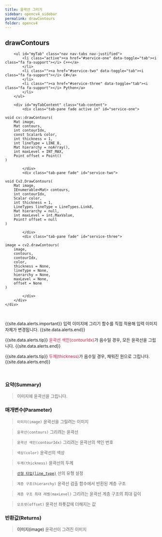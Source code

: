 ```yaml
---
title: 윤곽선 그리기
sidebar: opencv4_sidebar
permalink: drawContours
folder: opencv4
---
```


<div class="row">
    <div class="col-lg-12">
        <h2 class="page-header">drawContours</h2>
    </div>
    <div class="col-lg-12">

        <ul id="myTab" class="nav nav-tabs nav-justified">
            <li class="active"><a href="#service-one" data-toggle="tab"><i class="fa fa-support"></i> C++</a>
            </li>
            <li class=""><a href="#service-two" data-toggle="tab"><i class="fa fa-support"></i> C#</a>
            </li>
            <li class=""><a href="#service-three" data-toggle="tab"><i class="fa fa-support"></i> Python</a>
            </li>
        </ul>

        <div id="myTabContent" class="tab-content">
            <div class="tab-pane fade active in" id="service-one">
<pre class="prettyprint"><code class="language-cpp">void cv::drawContours(
    Mat image,
    Mat contours,
    int contourIdx,
    const Scalar& color,
    int thickness = 1,
    int lineType = LINE_8,
    Mat hierarchy = noArray(),
    int maxLevel = INT_MAX,
    Point offset = Point()
)</code></pre>
            </div>
            <div class="tab-pane fade" id="service-two">
<pre class="prettyprint"><code class="language-cs">void Cv2.DrawContours(
    Mat image,
    IEnumerable&lt;Mat&gt; contours,
    int contourIdx,
    Scalar color,
    int thickness = 1,
    LineTypes lineType = LineTypes.Link8,
    Mat hierarchy = null,
    int maxLevel = int.MaxValue,
    Point? offset = null
)</code></pre>
            </div>
            <div class="tab-pane fade" id="service-three">
<pre class="prettyprint"><code class="language-py">image = cv2.drawContours(
    image,
    contours,
    contourIdx,
    color,
    thickness = None,
    lineType = None,
    hierarchy = None,
    maxLevel = None,
    offset = None
)</code></pre>
            </div>
        </div>
    </div>
</div>

<br>

{{site.data.alerts.important}}
입력 이미지에 그리기 함수를 직접 적용해 입력 이미지 자체가 변경됩니다.
{{site.data.alerts.end}}

{{site.data.alerts.tip}}
<font color="#c7254e">윤곽선 색인(contourIdx)</font>가 음수일 경우, 모든 윤곽선을 그립니다.
{{site.data.alerts.end}}

{{site.data.alerts.tip}}
<font color="#c7254e">두께(thickness)</font>가 음수일 경우, 채워진 원으로 그립니다.
{{site.data.alerts.end}}

<br>

### 요약(Summary)

> 이미지에 윤곽선을 그립니다.

### 매개변수(Parameter)

> `이미지(image)` 윤곽선을 그릴려는 이미지

> `윤곽선(contours)` 그리려는 윤곽선

> `윤곽선 색인(contourIdx)` 그리려는 윤곽선의 색인 번호

> `색상(color)` 윤곽선의 색상

> `두께(thickness)` 윤곽선의 두께

> [`선형 타입(line_type)`](LineTypes) 선의 유형 설정

> `계층 구조(hierarchy)` 윤곽선 검출 함수에서 반횐된 계층 구조

> `계층 구조 최대 레벨(maxLevel)` 그리려는 윤곽선 계층 구조의 최대 깊이

> `오프셋(offset)` 윤곽선 좌푯값에 더해지는 값 


### 반환값(Returns)

> <a data-toggle="tooltip" data-original-title="{{site.data.glossary.only_Python}}">이미지(image)</a> 윤곽선이 그려진 이미지